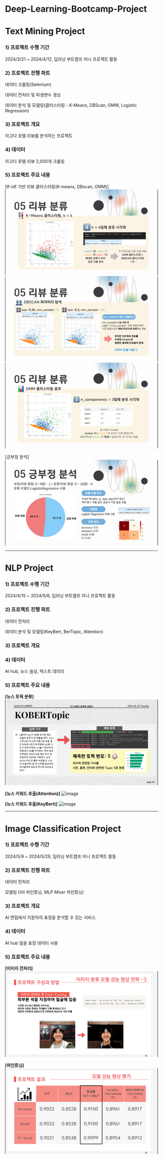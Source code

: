 # Deep-Learning-Bootcamp-Project


# Text Mining Project

### 1) 프로젝트 수행 기간
2024/3/21 ~ 2024/4/12, 딥러닝 부트캠프 미니 프로젝트 활동

### 2) 프로젝트 진행 파트 
데이터 크롤링(Selenium)

데이터 전처리 및 파생변수 생성 

데이터 분석 및 모델링(클러스터링 - K-Means, DBScan, GMM, Logistic Regression)

### 3) 프로젝트 개요
아고다 호텔 리뷰를 분석하는 프로젝트

### 4) 데이터
아고다 호텔 리뷰 2,000개 크롤링

### 5) 프로젝트 주요 내용
[tf-idf 기반 리뷰 클러스터링(K-means, DBscan, GMM)]
![image](img/kmeans_clustering.png)
![image](img/dbscan_clustering.png)
![image](img/gmm_clustering.png)

[긍부정 분석]
![image](img/logistic_regression.png)




---- 
# NLP Project

### 1) 프로젝트 수행 기간 
2024/4/15 ~ 2024/5/6, 딥러닝 부트캠프 미니 프로젝트 활동 


### 2) 프로젝트 진행 파트
데이터 전처리 

데이터 분석 및 모델링(KeyBert, BerTopic, Attention)

### 3) 프로젝트 개요


### 4) 데이터
AI hub, 뉴스 음성, 텍스트 데이터

### 5) 프로젝트 주요 내용
**[뉴스 토픽 분류]**
![image](img/bertopic.png)

**[뉴스 키워드 추출(Attention)]**
![image](attention.png)

**[뉴스 키워드 추출(KeyBert)]**
![image](keybert.png)





---

# Image Classification Project


### 1) 프로젝트 수행 기간
2024/5/9 ~ 2024/5/29, 딥러닝 부트캠프 미니 프로젝트 활동


### 2) 프로젝트 진행 파트 
데이터 전처리 

모델링 (Vit 파인튜닝, MLP Mixer 파인튜닝)


### 3) 프로젝트 개요
AI 면접에서 지원자의 표정을 분석할 수 있는 서비스

### 4) 데이터
AI hub 얼굴 표정 데이터 사용

### 5) 프로젝트 주요 내용
**[이미지 전처리]**
![image](img/image_data.png)

**[파인튜닝]**
![image](img/fine_tuning_score.png)


